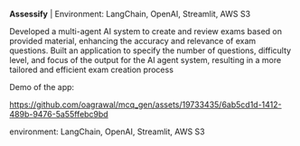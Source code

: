 **Assessify** | Environment: LangChain, OpenAI, Streamlit, AWS S3

Developed a multi-agent AI system to create and review exams based on provided material, enhancing the accuracy
and relevance of exam questions. Built an application to specify the number of questions, difficulty level, and focus of the output for the AI agent
system, resulting in a more tailored and efficient exam creation process

Demo of the app:

https://github.com/oagrawal/mcq_gen/assets/19733435/6ab5cd1d-1412-489b-9476-5a55ffebc9bd

environment: LangChain, OpenAI, Streamlit, AWS S3
